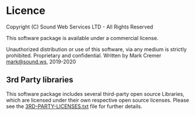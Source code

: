 # Licence

Copyright (C) Sound Web Services LTD - All Rights Reserved

This software package is available under a commercial license.

Unauthorized distribution or use of this software, via any medium is strictly prohibited.
Proprietary and confidential.
Written by Mark Cremer <mark@sound.ws>, 2019-2020

## 3rd Party libraries

This software package includes several third-party open source Libraries, which are licensed under their own respective open source licenses. Please see the [3RD-PARTY-LICENSES.txt](3RD-PARTY-LICENSES.txt) file for further details.
